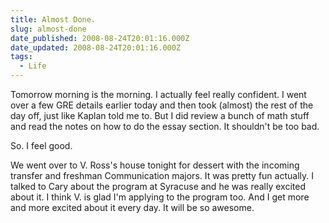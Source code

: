 ```yaml
---
title: Almost Done.
slug: almost-done
date_published: 2008-08-24T20:01:16.000Z
date_updated: 2008-08-24T20:01:16.000Z
tags:
  - Life
---
```


Tomorrow morning is the morning. I actually feel really confident. I went over a few GRE details earlier today and then took (almost) the rest of the day off, just like Kaplan told me to. But I did review a bunch of math stuff and read the notes on how to do the essay section. It shouldn't be too bad.

So. I feel good.

We went over to V. Ross's house tonight for dessert with the incoming transfer and freshman Communication majors. It was pretty fun actually. I talked to Cary about the program at Syracuse and he was really excited about it. I think V. is glad I'm applying to the program too. And I get more and more excited about it every day. It will be so awesome.
